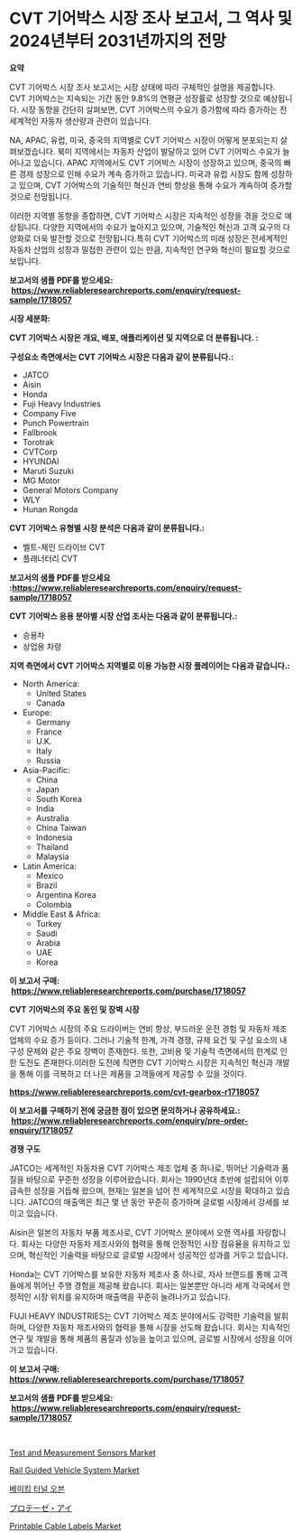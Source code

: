 <p><h1>CVT 기어박스 시장 조사 보고서, 그 역사 및 2024년부터 2031년까지의 전망</h1></p><p><strong>요약</strong></p>
<p><p>CVT 기어박스 시장 조사 보고서는 시장 상태에 따라 구체적인 설명을 제공합니다. CVT 기어박스는 지속되는 기간 동안 9.8%의 연평균 성장률로 성장할 것으로 예상됩니다. 시장 동향을 간단히 살펴보면, CVT 기어박스의 수요가 증가함에 따라 증가하는 전세계적인 자동차 생산량과 관련이 있습니다.</p><p>NA, APAC, 유럽, 미국, 중국의 지역별로 CVT 기어박스 시장이 어떻게 분포되는지 살펴보겠습니다. 북미 지역에서는 자동차 산업이 발달하고 있어 CVT 기어박스 수요가 늘어나고 있습니다. APAC 지역에서도 CVT 기어박스 시장이 성장하고 있으며, 중국의 빠른 경제 성장으로 인해 수요가 계속 증가하고 있습니다. 미국과 유럽 시장도 함께 성장하고 있으며, CVT 기어박스의 기술적인 혁신과 연비 향상을 통해 수요가 계속하여 증가할 것으로 전망됩니다.</p><p>이러한 지역별 동향을 종합하면, CVT 기어박스 시장은 지속적인 성장을 겪을 것으로 예상됩니다. 다양한 지역에서의 수요가 높아지고 있으며, 기술적인 혁신과 고객 요구의 다양화로 더욱 발전할 것으로 전망됩니다.특히 CVT 기어박스의 미래 성장은 전세계적인 자동차 산업의 성장과 밀접한 관련이 있는 만큼, 지속적인 연구와 혁신이 필요할 것으로 보입니다.</p></p>
<p><strong>보고서의 샘플 PDF를 받으세요: &nbsp;<a href="https://www.reliableresearchreports.com/enquiry/request-sample/1718057">https://www.reliableresearchreports.com/enquiry/request-sample/1718057</a></strong></p>
<p><strong>시장 세분화:</strong></p>
<p><strong> CVT 기어박스 시장은 개요, 배포, 애플리케이션 및 지역으로 더 분류됩니다. :</strong></p>
<p><strong>구성요소 측면에서는 CVT 기어박스 시장은 다음과 같이 분류됩니다.:</strong></p>
<p><ul><li>JATCO</li><li>Aisin</li><li>Honda</li><li>Fuji Heavy Industries</li><li>Company Five</li><li>Punch Powertrain</li><li>Fallbrook</li><li>Torotrak</li><li>CVTCorp</li><li>HYUNDAI</li><li>Maruti Suzuki</li><li>MG Motor</li><li>General Motors Company</li><li>WLY</li><li>Hunan Rongda</li></ul></p>
<p><strong> CVT 기어박스 유형별 시장 분석은 다음과 같이 분류됩니다.:</strong></p>
<p><ul><li>벨트-체인 드라이브 CVT</li><li>플래너터리 CVT</li></ul></p>
<p><strong>보고서의 샘플 PDF를 받으세요 :<a href="https://www.reliableresearchreports.com/enquiry/request-sample/1718057">https://www.reliableresearchreports.com/enquiry/request-sample/1718057</a></strong></p>
<p><strong> CVT 기어박스 응용 분야별 시장 산업 조사는 다음과 같이 분류됩니다.:</strong></p>
<p><ul><li>승용차</li><li>상업용 차량</li></ul></p>
<p><strong>지역 측면에서 CVT 기어박스 지역별로 이용 가능한 시장 플레이어는 다음과 같습니다.:</strong></p>
<p><ul>
    <li>
        North America:
        <ul>
            <li>United States</li>
            <li>Canada</li>
        </ul>
    </li>
    <li>
        Europe:
        <ul>
            <li>Germany</li>
            <li>France</li>
            <li>U.K.</li>
            <li>Italy</li>
            <li>Russia</li>
        </ul>
    </li>
    <li>
        Asia-Pacific:
        <ul>
            <li>China</li>
            <li>Japan</li>
            <li>South Korea</li>
            <li>India</li>
            <li>Australia</li>
            <li>China Taiwan</li>
            <li>Indonesia</li>
            <li>Thailand</li>
            <li>Malaysia</li>
        </ul>
    </li>
    <li>
        Latin America:
        <ul>
            <li>Mexico</li>
            <li>Brazil</li>
            <li>Argentina Korea</li>
            <li>Colombia</li>
        </ul>
    </li>
    <li>
        Middle East & Africa:
        <ul>
            <li>Turkey</li>
            <li>Saudi</li>
            <li>Arabia</li>
            <li>UAE</li>
            <li>Korea</li>
        </ul>
    </li>
    </ul></p>
<p><strong>이 보고서 구매: &nbsp;<a href="https://www.reliableresearchreports.com/purchase/1718057">https://www.reliableresearchreports.com/purchase/1718057</a></strong></p>
<p><strong>CVT 기어박스의 주요 동인 및 장벽 시장</strong></p>
<p><p>CVT 기어박스 시장의 주요 드라이버는 연비 향상, 부드러운 운전 경험 및 자동차 제조업체의 수요 증가 등이다. 그러나 기술적 한계, 가격 경쟁, 규제 요건 및 구성 요소의 내구성 문제와 같은 주요 장벽이 존재한다. 또한, 고비용 및 기술적 측면에서의 한계로 인한 도전도 존재한다.이러한 도전에 직면한 CVT 기어박스 시장은 지속적인 혁신과 개발을 통해 이를 극복하고 더 나은 제품을 고객들에게 제공할 수 있을 것이다.</p></p>
<p><strong><a href="https://www.reliableresearchreports.com/cvt-gearbox-r1718057">https://www.reliableresearchreports.com/cvt-gearbox-r1718057</a></strong></p>
<p><strong>이 보고서를 구매하기 전에 궁금한 점이 있으면 문의하거나 공유하세요.: &nbsp;<a href="https://www.reliableresearchreports.com/enquiry/pre-order-enquiry/1718057">https://www.reliableresearchreports.com/enquiry/pre-order-enquiry/1718057</a></strong></p>
<p><strong>경쟁 구도</strong></p>
<p><p>JATCO는 세계적인 자동차용 CVT 기어박스 제조 업체 중 하나로, 뛰어난 기술력과 품질을 바탕으로 꾸준한 성장을 이루어왔습니다. 회사는 1990년대 초반에 설립되어 이후 급속한 성장을 거듭해 왔으며, 현재는 일본을 넘어 전 세계적으로 시장을 확대하고 있습니다. JATCO의 매출액은 최근 몇 년 동안 꾸준히 증가하며 글로벌 시장에서 강세를 보이고 있습니다.</p><p>Aisin은 일본의 자동차 부품 제조사로, CVT 기어박스 분야에서 오랜 역사를 자랑합니다. 회사는 다양한 자동차 제조사와의 협력을 통해 안정적인 시장 점유율을 유지하고 있으며, 혁신적인 기술력을 바탕으로 글로벌 시장에서 성공적인 성과를 거두고 있습니다.</p><p>Honda는 CVT 기어박스를 보유한 자동차 제조사 중 하나로, 자사 브랜드를 통해 고객들에게 뛰어난 주행 경험을 제공해 왔습니다. 회사는 일본뿐만 아니라 세계 각국에서 안정적인 시장 위치를 유지하며 매출액을 꾸준히 늘려나가고 있습니다.</p><p>FUJI HEAVY INDUSTRIES는 CVT 기어박스 제조 분야에서도 강력한 기술력을 발휘하며, 다양한 자동차 제조사와의 협력을 통해 시장을 선도해 왔습니다. 회사는 지속적인 연구 및 개발을 통해 제품의 품질과 성능을 높이고 있으며, 글로벌 시장에서 성장을 이어가고 있습니다.</p></p>
<p><strong>이 보고서 구매: &nbsp; <a href="https://www.reliableresearchreports.com/purchase/1718057">https://www.reliableresearchreports.com/purchase/1718057</a></strong></p>
<p><strong>보고서의 샘플 PDF를 받으세요: &nbsp;<a href="https://www.reliableresearchreports.com/enquiry/request-sample/1718057">https://www.reliableresearchreports.com/enquiry/request-sample/1718057</a></strong><strong></strong></p>
<p>&nbsp;</p>
<p><p><a href="https://pretty-mail-caf.notion.site/Test-and-Measurement-Sensors-Market-Outlook-Industry-Overview-and-Forecast-2024-to-2031-89da6b6ee64e4ef2955f150917263b70">Test and Measurement Sensors Market</a></p><p><a href="https://view.publitas.com/reportprime-1/rail-guided-vehicle-system-market-analysis-its-cagr-market-segmentation-and-global-industry-overview/">Rail Guided Vehicle System Market</a></p><p><a href="https://github.com/ZacharyScthmitt4465/Market-Research-Report-List-1/blob/main/377077025258.md">베이킹 터널 오븐</a></p><p><a href="https://github.com/ycmtqqhvk3273/Market-Research-Report-List-1/blob/main/922701227663.md">プロテーゼ・アイ</a></p><p><a href="https://issuu.com/reportprime-2/docs/printable-cable-labels-market-size-2030.pptx">Printable Cable Labels Market</a></p></p>